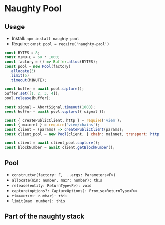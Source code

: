 # Naughty Pool

## Usage
- Install: `npm install naughty-pool`
- Require: `const pool = require('naughty-pool')`


```js
const BYTES = 8;
const MINUTE = 60 * 1000;
const factory = () => Buffer.alloc(BYTES);
const pool = new Pool(factory)
  .allocate(3)
  .limit(5)
  .timeout(MINUTE);

const buffer = await pool.capture();
buffer.set([1, 2, 3, 4]);
pool.release(buffer);

const signal = AbortSignal.timeout(1000);
const buffer = await pool.capture({ signal });

const { createPublicClient, http } = require('viem');
const { mainnet } = require('viem/chains');
const client = (params) => createPublicClient(params);
const client_pool = new Pool(client, { chain: mainnet, transport: http("RPC")});

const client = await client_pool.capture();
const blockNumber = await client.getBlockNumber();
```

## Pool
- `constructor(factory: F, ...args: Parameters<F>)`
- `allocate(min: number, max?: number): this`
- `release(entity: ReturnType<F>): void`
- `capture(options?: CaptureOptions): Promise<ReturnType<F>>`
- `timeout(ms: number): this`
- `limit(max: number): this`

## Part of the naughty stack
